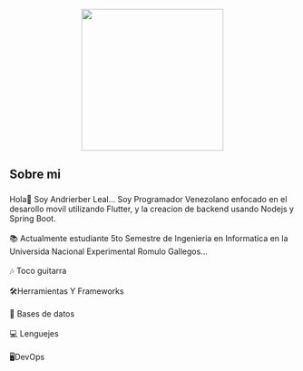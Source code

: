 <br clear="both">

<div align="center">
  <img height="250" src="https://i.ibb.co/Btnb188/Proflie-banner.png"  />
</div>

###

<h2 align="left">Sobre mi</h2>

###

<p align="left">Hola👋 Soy Andrierber Leal... Soy Programador Venezolano enfocado en el desarollo movil utilizando Flutter, y la creacion de backend usando Nodejs y Spring Boot. <br><br>📚 Actualmente estudiante 5to Semestre de Ingenieria en Informatica en la Universida Nacional Experimental Romulo Gallegos...<br><br>🎶 Toco guitarra <br><br>🛠Herramientas Y Frameworks<br><br>💾 Bases de datos<br><br>💻 Lenguejes<br><br>🖥DevOps</p>

###

<p align="left"></p>

###
